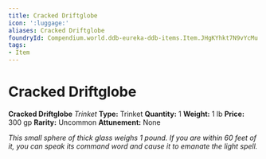 ```yaml
---
title: Cracked Driftglobe
icon: ':luggage:'
aliases: Cracked Driftglobe
foundryId: Compendium.world.ddb-eureka-ddb-items.Item.JHgKYhkt7N9vYcMu
tags:
- Item
---
```


# Cracked Driftglobe

**Cracked Driftglobe**
_Trinket_
**Type:** Trinket
**Quantity:** 1
**Weight:** 1 lb
**Price:** 300 gp
**Rarity:** Uncommon
**Attunement:** None

*This small sphere of thick glass weighs 1 pound. If you are within 60 feet of it, you can speak its command word and cause it to emanate the light spell.*